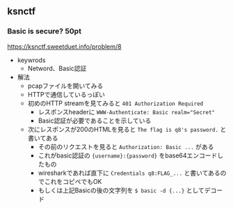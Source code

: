 ## ksnctf

### Basic is secure? 50pt
https://ksnctf.sweetduet.info/problem/8

* keywrods
  - Netword、Basic認証
* 解法
  - pcapファイルを開いてみる
  - HTTPで通信しているっぽい
  - 初めのHTTP streamを見てみると `401 Authorization Required`
    - レスポンスheaderに `WWW-Authenticate: Basic realm="Secret"`
    - Basic認証が必要であることを示している
  - 次にレスポンスが200のHTMLを見ると `The flag is q8's password.` と書いてある
    - その前のリクエストを見ると `Authorization: Basic ...` がある
    - これがbasic認証の `{username}:{password}` をbase64エンコードしたもの
    - wiresharkであれば直下に `Credentials q8:FLAG_...` と書いてあるのでこれをコピペでもOK
    - もしくは上記Basicの後の文字列を `$ basic -d {...}` としてデコード
